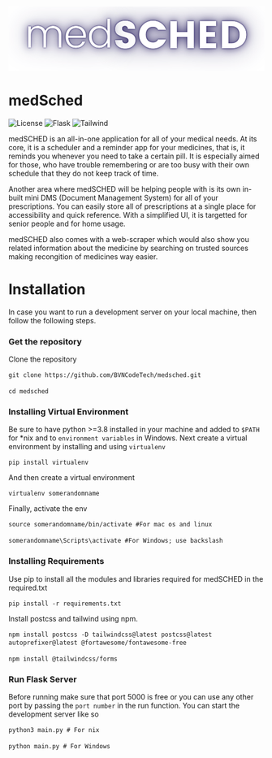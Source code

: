 ![Logo](docs/logo.png)

# medSched


![License](https://img.shields.io/badge/license-MIT-green)
![Flask](https://img.shields.io/badge/Flask-2.0.1-blue)
![Tailwind](https://img.shields.io/badge/tailwind-2.2.6-blueviolet)

medSCHED is an all-in-one application for all of your medical needs. At its core, it is a scheduler and a reminder app for your medicines, that is, it reminds you whenever you need to take a certain pill. It is especially aimed for those, who have trouble remembering or are too busy with their own schedule that they do not keep track of time. 

Another area where medSCHED will be helping people with is its own in-built mini DMS (Document Management System) for all of your prescriptions. You can easily store all of prescriptions at a single place for accessibility and quick reference. With a simplified UI, it is targetted for senior people and for home usage.

medSCHED also comes with a web-scraper which would also show you related information about the medicine by searching on trusted sources making recongition of medicines way easier.

# Installation

In case you want to run a development server on your local machine, then follow the following steps.

### Get the repository

Clone the repository

```
git clone https://github.com/BVNCodeTech/medsched.git

cd medsched
```

### Installing Virtual Environment

Be sure to have python >=3.8 installed in your machine and added to `$PATH` for *nix and to `environment variables` in Windows. Next create a virtual environment by installing and using `virtualenv`

```
pip install virtualenv
```

And then create a virtual environment

```
virtualenv somerandomname
```

Finally, activate the env

```
source somerandomname/bin/activate #For mac os and linux

somerandomname\Scripts\activate #For Windows; use backslash
```

### Installing Requirements

Use pip to install all the modules and libraries required for medSCHED in the required.txt

```
pip install -r requirements.txt
```

Install postcss and tailwind using npm.
```
npm install postcss -D tailwindcss@latest postcss@latest autoprefixer@latest @fortawesome/fontawesome-free

npm install @tailwindcss/forms
```

### Run Flask Server

Before running make sure that port 5000 is free or you can use any other port by passing the `port number` in the run function. You can start the development server like so

```
python3 main.py # For nix

python main.py # For Windows
```

